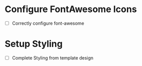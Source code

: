 # Configure FontAwesome Icons

- [ ] Correctly configure font-awesome

# Setup Styling

- [ ] Complete Styling from template design